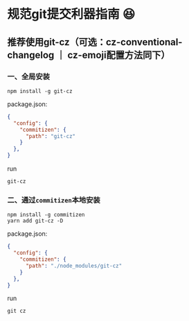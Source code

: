 # 规范git提交利器指南 😆

## 推荐使用git-cz（可选：cz-conventional-changelog ｜ cz-emoji配置方法同下）



### 一、全局安装

```bish
npm install -g git-cz
```

package.json:

```json
{
  "config": {
    "commitizen": {
      "path": "git-cz"
    }
  },
}
```
run

```bish
git-cz
```

### 二、通过`commitizen`本地安装

```bish
npm install -g commitizen
yarn add git-cz -D
```
package.json:

```json
{
  "config": {
    "commitizen": {
      "path": "./node_modules/git-cz"
    }
  },
}
```

run

```bish
git cz
```
